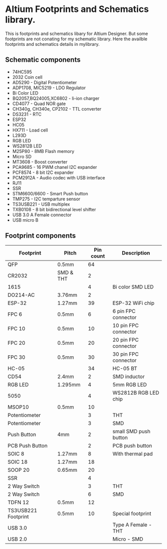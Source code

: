# Altium Footprints and Schematics library.
This is footprints and schematics libary for Altium Designer. But some footprints are not conating for my schematic library. Here the availble footprints and schematics details in mylibrary.<br />

## Schematic components
- 74HC595
- 2032 Coin cell
- AD5290 - Digital Potentiometer
- ADP1708, MIC5219 - LDO Regulator
- Bi Color LED
- BQ2057,BQ24005,XC6802  - li-ion charger
- CD4077 - Quad NOR gate
- CH340g, CH340e, CP2102 - TTL converter
- DS3231 - RTC
- ESP32
- HC05
- HX711 - Load cell
- L293D
- RGB LED
- WS2812B LED
- M25P80 - 8MB Flash memory
- Micro SD
- MT3608 - Boost converter
- PCA9685 - 16 PWM chanel I2C expander
- PCF8574 - 8 bit I2C expander
- PCM2912A - Audio codec with USB interface
- RJ11
- SSR
- STM6600/6600 - Smart Push button
- TMP275 - I2C temparture sensor
- TS3USB221 - USB multiplex
- TXB0108 - 8 bit bidirectional level shifter
- USB 3.0 A Female connector
- USB micro B
## Footprint components
| Footprint | Pitch | Pin count | Description |
| --- | --- | --- | --- |
| QFP | 0.5mm | 64 | |
| CR2032 | SMD & THT | 2 | |
| 1615 | | 4 | Bi color SMD LED |
| DO214-AC | 3.76mm | 2 | |
| ESP-32| 1.27mm | 39 | ESP-32 WiFi chip |
| FPC 6 | 0.5mm | 6 | 6 pin FPC connector |
| FPC 10 | 0.5mm | 10 | 10 pin FPC connector |
| FPC 20 | 0.5mm | 20 | 20 pin FPC connector |
| FPC 30 | 0.5mm | 30 | 30 pin FPC connector |
| HC-05 | | 34 | HC-05 BT |
| CD54 | 2.4mm | 2 | SMD inductor |
| RGB LED | 1.295mm | 4 | 5mm RGB LED |
| 5050 | | 4 | WS2812B RGB LED chip |
| MSOP10 | 0.5mm | 10 | |
| Potentiometer | | 3 | THT |
| Potentiometer | | 3 | SMD |
| Push Button | 4mm | 2 | small SMD push button |
| PCB Push Button | | 2 | PCB push button |
| SOIC 8 | 1.27mm | 8 | With thermal pad |
| SOIC 18 | 1.27mm | 18 | |
| SOOP 20 | 0.65mm | 20 | |
| SSR | | 4 | |
| 2 Way Switch | | 3 | THT |
| 2 Way Switch | | 6 | SMD |
| TDFN 12 | 0.5mm | 12 | |
| TS3USB221 Footprint | 0.5mm | 10 | Special footprint |
| USB 3.0 | | | Type A Female - THT |
| USB 2.0 | | | Micro - SMD |
